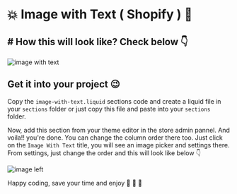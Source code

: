 #  :boom: Image with Text ( Shopify ) :foggy:

## # How this will look like? Check below :point_down: 

![image with text](https://prnt.sc/UVcOPxVpi24S)

## Get it into your project :wink: 

Copy the `image-with-text.liquid` sections code and create a liquid file in your `sections` folder or just copy this file and paste into your `sections` folder.

Now, add this section from your theme editor in the store admin pannel. And voila!! you're done. You can change the column order there too. Just click on the `Image With Text` title, you will see an image picker and settings there. From settings, just change the order and this will look like below :point_down:

![image left](https://prnt.sc/DzZE7SoF8gBD)

Happy coding, save your time and enjoy :tada: :tada: :tada:
